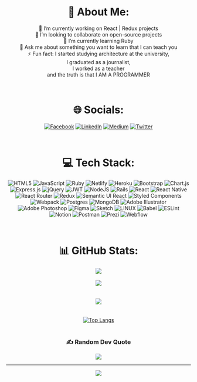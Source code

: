 <div align="center">

# 💫 About Me:
🔭 I’m currently working on React | Redux projects<br>👯 I’m looking to collaborate on open-source projects<br>🌱 I’m currently learning Ruby<br>💬 Ask me about something you want to learn that I can teach you<br>⚡ Fun fact: I started studying architecture at the university, <br>I graduated as a journalist, <br>I worked as a teacher <br>and the truth is that I AM A PROGRAMMER 

</div>
<br/>

<div align="center">
  
# 🌐 Socials:
  
[![Facebook](https://img.shields.io/badge/Facebook-%231877F2.svg?logo=Facebook&logoColor=white)](https://www.facebook.com/profile.php?id=100012739752060) [![LinkedIn](https://img.shields.io/badge/LinkedIn-%230077B5.svg?logo=linkedin&logoColor=white)](https://www.linkedin.com/in/claudia-rojas-soto/) [![Medium](https://img.shields.io/badge/Medium-12100E?logo=medium&logoColor=white)](https://medium.com/@claudiarojassoto) [![Twitter](https://img.shields.io/badge/Twitter-%231DA1F2.svg?logo=Twitter&logoColor=white)](https://twitter.com/CLAUDIAROJAS197)

</div>
<br/>
<div align="center">

# 💻 Tech Stack:
![HTML5](https://img.shields.io/badge/html5-%23E34F26.svg?style=for-the-badge&logo=html5&logoColor=white) ![JavaScript](https://img.shields.io/badge/javascript-%23323330.svg?style=for-the-badge&logo=javascript&logoColor=%23F7DF1E) ![Ruby](https://img.shields.io/badge/ruby-%23CC342D.svg?style=for-the-badge&logo=ruby&logoColor=white) ![Netlify](https://img.shields.io/badge/netlify-%23000000.svg?style=for-the-badge&logo=netlify&logoColor=#00C7B7) ![Heroku](https://img.shields.io/badge/heroku-%23430098.svg?style=for-the-badge&logo=heroku&logoColor=white) ![Bootstrap](https://img.shields.io/badge/bootstrap-%23563D7C.svg?style=for-the-badge&logo=bootstrap&logoColor=white) ![Chart.js](https://img.shields.io/badge/chart.js-F5788D.svg?style=for-the-badge&logo=chart.js&logoColor=white) ![Express.js](https://img.shields.io/badge/express.js-%23404d59.svg?style=for-the-badge&logo=express&logoColor=%2361DAFB) ![jQuery](https://img.shields.io/badge/jquery-%230769AD.svg?style=for-the-badge&logo=jquery&logoColor=white) ![JWT](https://img.shields.io/badge/JWT-black?style=for-the-badge&logo=JSON%20web%20tokens) ![NodeJS](https://img.shields.io/badge/node.js-6DA55F?style=for-the-badge&logo=node.js&logoColor=white) ![Rails](https://img.shields.io/badge/rails-%23CC0000.svg?style=for-the-badge&logo=ruby-on-rails&logoColor=white) ![React](https://img.shields.io/badge/react-%2320232a.svg?style=for-the-badge&logo=react&logoColor=%2361DAFB) ![React Native](https://img.shields.io/badge/react_native-%2320232a.svg?style=for-the-badge&logo=react&logoColor=%2361DAFB) ![React Router](https://img.shields.io/badge/React_Router-CA4245?style=for-the-badge&logo=react-router&logoColor=white) ![Redux](https://img.shields.io/badge/redux-%23593d88.svg?style=for-the-badge&logo=redux&logoColor=white) ![Semantic UI React](https://img.shields.io/badge/Semantic%20UI%20React-%2335BDB2.svg?style=for-the-badge&logo=SemanticUIReact&logoColor=white) ![Styled Components](https://img.shields.io/badge/styled--components-DB7093?style=for-the-badge&logo=styled-components&logoColor=white) ![Webpack](https://img.shields.io/badge/webpack-%238DD6F9.svg?style=for-the-badge&logo=webpack&logoColor=black) ![Postgres](https://img.shields.io/badge/postgres-%23316192.svg?style=for-the-badge&logo=postgresql&logoColor=white) ![MongoDB](https://img.shields.io/badge/MongoDB-%234ea94b.svg?style=for-the-badge&logo=mongodb&logoColor=white) ![Adobe Illustrator](https://img.shields.io/badge/adobeillustrator-%23FF9A00.svg?style=for-the-badge&logo=adobeillustrator&logoColor=white) ![Adobe Photoshop](https://img.shields.io/badge/adobephotoshop-%2331A8FF.svg?style=for-the-badge&logo=adobephotoshop&logoColor=white) 	![Figma](https://img.shields.io/badge/figma-%23F24E1E.svg?style=for-the-badge&logo=figma&logoColor=white) ![Sketch](https://img.shields.io/badge/Sketch-FFB387?style=for-the-badge&logo=sketch&logoColor=black) ![LINUX](https://img.shields.io/badge/Linux-FCC624?style=for-the-badge&logo=linux&logoColor=black) ![Babel](https://img.shields.io/badge/Babel-F9DC3e?style=for-the-badge&logo=babel&logoColor=black) ![ESLint](https://img.shields.io/badge/ESLint-4B3263?style=for-the-badge&logo=eslint&logoColor=white) ![Notion](https://img.shields.io/badge/Notion-%23000000.svg?style=for-the-badge&logo=notion&logoColor=white) ![Postman](https://img.shields.io/badge/Postman-FF6C37?style=for-the-badge&logo=postman&logoColor=white) ![Prezi](https://img.shields.io/badge/Prezi-%23000000.svg?style=for-the-badge&logo=Prezi&logoColor=white) ![Webflow](https://img.shields.io/badge/Webflow-4353FF?style=for-the-badge&logo=webflow&logoColor=white)

<br/>

# 📊 GitHub Stats:

[![](https://github-readme-stats.vercel.app/api?username=ClaudiaRojasSoto&show_icons=true&theme=dark)](https://github.com/ClaudiaRojasSoto/github-readme-stats)
<br/>
<br/>
![](https://github-readme-stats.vercel.app/api?username=ClaudiaRojasSoto&theme=dark&hide_border=false&include_all_commits=false&count_private=false)<br/>
<br/>
<br/>
![](https://github-readme-streak-stats.herokuapp.com/?user=ClaudiaRojasSoto&theme=dark&hide_border=false)<br/>
<br/>
<br/>
[![Top Langs](https://github-readme-stats.vercel.app/api/top-langs/?username=ClaudiaRojasSoto&layout=donut)](https://github.com/ClaudiaRojasSoto/github-readme-stats)
<br/>
<br/>

### ✍️ Random Dev Quote
![](https://quotes-github-readme.vercel.app/api?type=horizontal&theme=merko)


---
[![](https://visitcount.itsvg.in/api?id=ClaudiaRojasSoto&icon=6&color=3)](https://visitcount.itsvg.in)

</div>

<!-- Proudly created with GPRM ( https://gprm.itsvg.in ) -->

